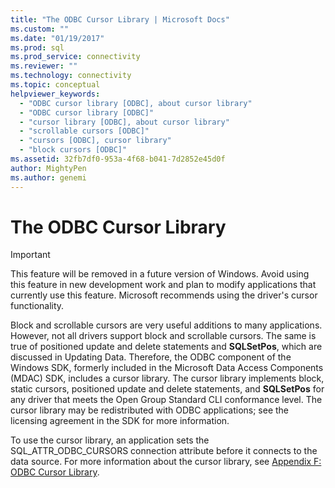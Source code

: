 ```yaml
---
title: "The ODBC Cursor Library | Microsoft Docs"
ms.custom: ""
ms.date: "01/19/2017"
ms.prod: sql
ms.prod_service: connectivity
ms.reviewer: ""
ms.technology: connectivity
ms.topic: conceptual
helpviewer_keywords: 
  - "ODBC cursor library [ODBC], about cursor library"
  - "ODBC cursor library [ODBC]"
  - "cursor library [ODBC], about cursor library"
  - "scrollable cursors [ODBC]"
  - "cursors [ODBC], cursor library"
  - "block cursors [ODBC]"
ms.assetid: 32fb7df0-953a-4f68-b041-7d2852e45d0f
author: MightyPen
ms.author: genemi
---
```

# The ODBC Cursor Library
> [!IMPORTANT]  
>  This feature will be removed in a future version of Windows. Avoid using this feature in new development work and plan to modify applications that currently use this feature. Microsoft recommends using the driver's cursor functionality.  
  
 Block and scrollable cursors are very useful additions to many applications. However, not all drivers support block and scrollable cursors. The same is true of positioned update and delete statements and **SQLSetPos**, which are discussed in Updating Data. Therefore, the ODBC component of the Windows SDK, formerly included in the Microsoft Data Access Components (MDAC) SDK, includes a cursor library. The cursor library implements block, static cursors, positioned update and delete statements, and **SQLSetPos** for any driver that meets the Open Group Standard CLI conformance level. The cursor library may be redistributed with ODBC applications; see the licensing agreement in the SDK for more information.  
  
 To use the cursor library, an application sets the SQL_ATTR_ODBC_CURSORS connection attribute before it connects to the data source. For more information about the cursor library, see [Appendix F: ODBC Cursor Library](../../../odbc/reference/appendixes/appendix-f-odbc-cursor-library.md).
